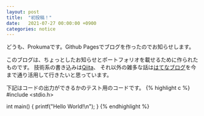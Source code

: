 ```yaml
---
layout: post
title:  "初投稿！"
date:   2021-07-27 00:00:00 +0900
categories: notice
---
```

どうも、Prokumaです。Github Pagesでブログを作ったのでお知らせします。

このブログは、ちょっとしたお知らせとポートフォリオを載せるために作られたものです。
技術系の書き込みは[Qiita](https://qiita.com/Prokuma)、
それ以外の雑多な話は[はてなブログ](https://prokuma.hateblo.jp/)を今まで通り活用して行きたいと思っています。

下記はコードの出力ができるかのテスト用のコードです。
{% highlight c %}
#include <stdio.h>

int main() {
    printf("Hello World!\n");
}
{% endhighlight %}
